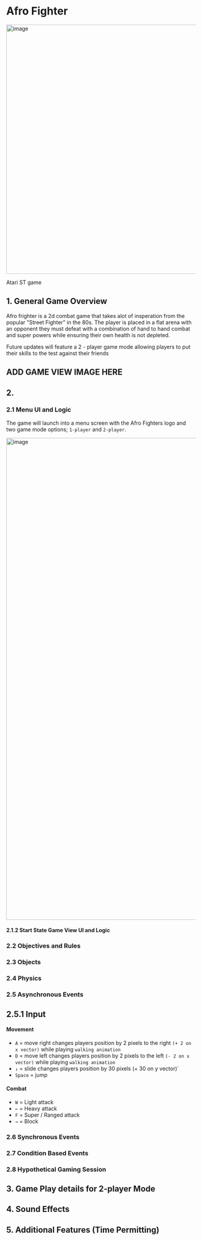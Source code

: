 # Afro Fighter
<img width="661" alt="image" src="https://user-images.githubusercontent.com/104709648/212534347-650c2086-21f9-4969-817d-ceba8d2ad440.png">

Atari ST game 
## 1. General Game Overview

Afro frighter is a 2d combat game that takes alot of insperation from the popular "Street Fighter" in the 80s. The player is placed in a flat arena with an opponent they must defeat with a combination of hand to hand combat and super powers while ensuring their own health is not depleted. 

Future updates will feature a 2 - player game mode allowing players to put their skills to the test against their friends

## ADD GAME VIEW IMAGE HERE


## 2. 

### 2.1 Menu UI and Logic

The game will launch into a menu screen with the Afro Fighters logo and two game mode options; `1-player` and `2-player`.

<img width="1278" alt="image" src="https://user-images.githubusercontent.com/104709648/212534147-c337e600-f758-4e38-99d8-041f3ae5bbfe.png">

#### 2.1.2 Start State Game View UI and Logic

### 2.2 Objectives and Rules

### 2.3 Objects

### 2.4 Physics

### 2.5 Asynchronous Events

## 2.5.1  Input

#### Movement

- `A`       = move right
changes players position by 2 pixels to the right `(+ 2 on x vector)` while playing `walking animation` 
- `D`       = move left
changes players position by 2 pixels to the left `(- 2 on x vector)` while playing `walking animation`
- `↓`       = slide
changes players position by 30 pixels (+ 30 on y vector)`
- `Space`   = jump

#### Combat

- `W`       = Light attack
- `←`       = Heavy attack
- `F`       = Super / Ranged attack
- `→`       = Block

### 2.6 Synchronous Events

### 2.7 Condition Based Events

### 2.8 Hypothetical Gaming Session

## 3. Game Play details for 2-player Mode

## 4. Sound Effects

## 5. Additional Features (Time Permitting)



